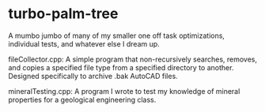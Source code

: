 # turbo-palm-tree
A mumbo jumbo of many of my smaller one off task optimizations, individual tests, and whatever else I dream up.

fileCollector.cpp:
A simple program that non-recursively searches, removes, and copies a specified file type from a specified directory to another. Designed specifically to archive .bak AutoCAD files.

mineralTesting.cpp:
A program I wrote to test my knowledge of mineral properties for a geological engineering class.
